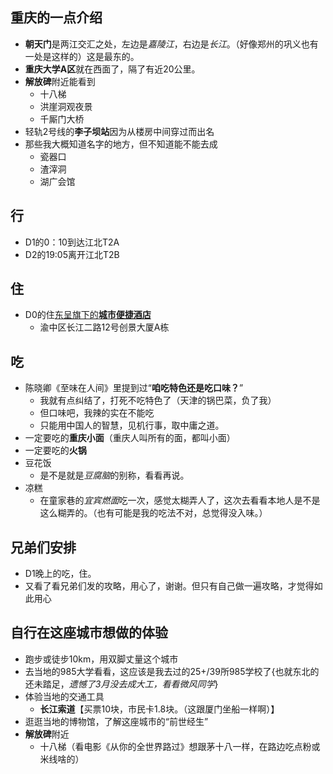 ##  重庆的一点介绍
+ **朝天门**是两江交汇之处，左边是*嘉陵江*，右边是*长江*。（好像郑州的巩义也有一处是这样的）这是最东的。
+ **重庆大学A区**就在西面了，隔了有近20公里。
+ **解放碑**附近能看到
	+ 十八梯
	+ 洪崖洞观夜景
	+ 千厮门大桥
+ 轻轨2号线的**李子坝站**因为从楼房中间穿过而出名 
+ 那些我大概知道名字的地方，但不知道能不能去成
	+ 瓷器口
	+ 渣滓洞
	+ 湖广会馆

##  行
+ D1的0：10到达江北T2A
+ D2的19:05离开江北T2B

##  住
+ D0的住[东呈旗下的**城市便捷酒店**](http://www.dongchenghotels.com/hotel/lists/)
	+ 渝中区长江二路12号创景大厦A栋

## 吃
+ 陈晓卿《至味在人间》里提到过“**咱吃特色还是吃口味？**”
	+ 我就有点纠结了，打死不吃特色了（天津的锅巴菜，负了我）
	+ 但口味吧，我辣的实在不能吃
	+ 只能用中国人的智慧，见机行事，取中庸之道。
+ 一定要吃的**重庆小面**（重庆人叫所有的面，都叫小面）
+ 一定要吃的**火锅**
+ 豆花饭
	+ 是不是就是*豆腐脑*的别称，看看再说。
+ 凉糕
	+ 在童家巷的*宜宾燃面*吃一次，感觉太糊弄人了，这次去看看本地人是不是这么糊弄的。（也有可能是我的吃法不对，总觉得没入味。）

##  兄弟们安排
+ D1晚上的吃，住。
+ 又看了看兄弟们发的攻略，用心了，谢谢。但只有自己做一遍攻略，才觉得如此用心

##  自行在这座城市想做的体验
+ 跑步或徒步10km，用双脚丈量这个城市
+ 去当地的985大学看看，这应该是我去过的25+/39所985学校了{也就东北的还未踏足，*遗憾了3月没去成大工，看看微风同学*}
+ 体验当地的交通工具
	+ **长江索道**【买票10块，市民卡1.8块。（这跟厦门坐船一样啊）】
+ 逛逛当地的博物馆，了解这座城市的“前世经生”
+ **解放碑**附近
	+ 十八梯（看电影《从你的全世界路过》想跟茅十八一样，在路边吃点粉或米线啥的）

